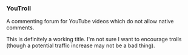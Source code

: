 ### YouTroll


A commenting forum for YouTube videos which do not allow native comments.



This is definitely a working title. I'm not sure I want to encourage trolls (though a potential traffic increase may not be a bad thing).
